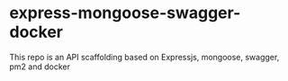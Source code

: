 # express-mongoose-swagger-docker
This repo is an API scaffolding based on Expressjs, mongoose, swagger, pm2 and docker
